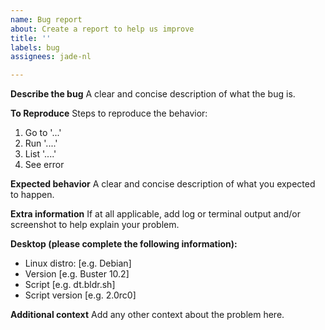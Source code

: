 ```yaml
---
name: Bug report
about: Create a report to help us improve
title: ''
labels: bug
assignees: jade-nl

---
```


**Describe the bug**
A clear and concise description of what the bug is.

**To Reproduce**
Steps to reproduce the behavior:
1. Go to '...'
2. Run '....'
3. List '....'
4. See error

**Expected behavior**
A clear and concise description of what you expected to happen.

**Extra information**
If at all applicable, add log or terminal output and/or screenshot to help explain your problem.

**Desktop (please complete the following information):**
 - Linux distro: [e.g. Debian]
 - Version [e.g. Buster 10.2]
- Script [e.g. dt.bldr.sh]
- Script version [e.g. 2.0rc0]

**Additional context**
Add any other context about the problem here.
